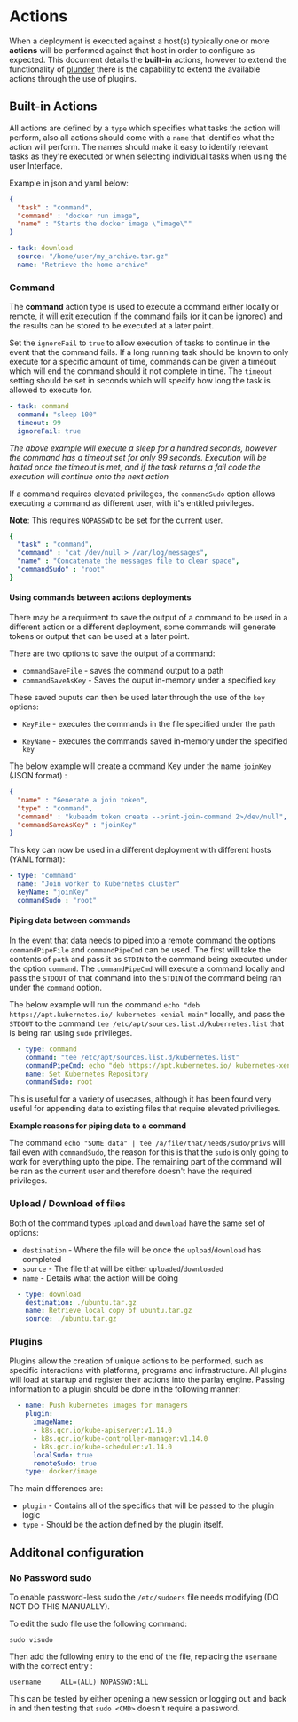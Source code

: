 #  Actions

When a deployment is executed against a host(s) typically one or more **actions** will be performed against that host in order to configure as expected. This document details the **built-in** actions, however to extend the functionality of [plunder](github.com/plunder-app/plunder) there is the capability to extend the available actions through the use of plugins. 



## Built-in Actions

All actions are defined by a `type` which specifies what tasks the action will perform, also all actions should come with a `name` that identifies what the action will perform. The names should make it easy to identify relevant tasks as they're executed or when selecting individual tasks when using the user Interface.

Example in json and yaml below:

```json
{
  "task" : "command",
  "command" : "docker run image",
  "name" : "Starts the docker image \"image\""
}
```

```yaml
- task: download
  source: "/home/user/my_archive.tar.gz"
  name: "Retrieve the home archive"
```

### Command

The **command** action type is used to execute a command either locally or remote, it will exit execution if the command fails (or it can be ignored) and the results can be stored to be executed at a later point. 

Set the `ignoreFail` to `true` to allow execution of tasks to continue in the event that the command fails. If a long running task should be known to only execute for a specific amount of time, commands can be given a timeout which will end the command should it not complete in time. The `timeout` setting should be set in seconds which will specify how long the task is allowed to execute for.

```yaml
- task: command
  command: "sleep 100"
  timeout: 99
  ignoreFail: true
```

 *The above example will execute a sleep for a hundred seconds, however the command has a timeout set for only 99 seconds. Execution will be halted once the timeout is met, and if the task returns a fail code the execution will continue onto the next action*

If a command requires elevated privileges, the `commandSudo` option allows executing a command as different user, with it's entitled privileges. 

**Note**: This requires `NOPASSWD` to be set for the current user.

```yaml
{
  "task" : "command",
  "command" : "cat /dev/null > /var/log/messages",
  "name" : "Concatenate the messages file to clear space",
  "commandSudo" : "root"
}
```

#### Using commands between actions deployments

There may be a requirment to save the output of a command to be used in a different action or a different deployment, some commands will generate tokens or output that can be used at a later point.

There are two options to save the output of a command: 

- `commandSaveFile` - saves the command output to a path
- `commandSaveAsKey` - Saves the ouput in-memory under a specified `key`

These saved ouputs can then be used later through the use of the `key` options:

- `KeyFile` - executes the commands in the file specified under the `path`

- `KeyName` - executes the commands saved in-memory under the specified `key`

  

The below example will create a command Key under the name `joinKey` (JSON format) :

```json
{
  "name" : "Generate a join token",
  "type" : "command",
  "command" : "kubeadm token create --print-join-command 2>/dev/null",
  "commandSaveAsKey" : "joinKey" 
}
```



This key can now be used in a different deployment with different hosts (YAML format):

```yaml
- type: "command"
  name: "Join worker to Kubernetes cluster"
  keyName: "joinKey"
  commandSudo : "root"
```



#### Piping data between commands

In the event that data needs to piped into a remote command the options `commandPipeFile` and `commandPipeCmd` can be used. The first will take the contents of `path` and pass it as `STDIN` to the command being executed under the option `command`. The `commandPipeCmd` will execute a command locally and pass the `STDOUT` of that command into the `STDIN` of the command being ran under the `command` option.



The below example will run the command `echo "deb https://apt.kubernetes.io/ kubernetes-xenial main"` locally, and pass the `STDOUT` to the command `tee /etc/apt/sources.list.d/kubernetes.list` that is being ran using `sudo` privileges.

```yaml
  - type: command
    command: "tee /etc/apt/sources.list.d/kubernetes.list"
    commandPipeCmd: echo "deb https://apt.kubernetes.io/ kubernetes-xenial main"
    name: Set Kubernetes Repository
    commandSudo: root

```

This is useful for a variety of usecases, although it has been found very useful for appending data to existing files that require elevated privilieges. 

**Example reasons for piping data to a command**

The command `echo "SOME data" | tee /a/file/that/needs/sudo/privs` will fail even with `commandSudo`, the reason for this is that the `sudo` is only going to work for everything upto the pipe. The remaining part of the command will be ran as the current user and therefore doesn't have the required privileges.

### Upload / Download of files

Both of the command types `upload` and `download` have the same set of options:

- `destination` - Where the file will be once the `upload`/`download` has completed
- `source` - The file that will be either `uploaded`/`downloaded`
- `name` - Details what the action will be doing

```yaml
  - type: download
    destination: ./ubuntu.tar.gz
    name: Retrieve local copy of ubuntu.tar.gz
    source: ./ubuntu.tar.gz
```



### Plugins

Plugins allow the creation of unique actions to be performed, such as specific interactions with platforms, programs and infrastructure. All plugins will load at startup and register their actions into the parlay engine. Passing information to a plugin should be done in the following manner:

```yaml
  - name: Push kubernetes images for managers
    plugin:
      imageName:
      - k8s.gcr.io/kube-apiserver:v1.14.0
      - k8s.gcr.io/kube-controller-manager:v1.14.0
      - k8s.gcr.io/kube-scheduler:v1.14.0
      localSudo: true
      remoteSudo: true
    type: docker/image
```

The main differences are:

- `plugin` - Contains all of the specifics that will be passed to the plugin logic
- `type` - Should be the action defined by the plugin itself.





## Additonal configuration

### No Password sudo

To enable password-less sudo the `/etc/sudoers` file needs modifying (DO NOT DO THIS MANUALLY).

To edit the sudo file use the following command:

```
sudo visudo
```

Then add the following entry to the end of the file, replacing the `username` with the correct entry :

```
username     ALL=(ALL) NOPASSWD:ALL
```

This can be tested by either opening a new session or logging out and back in and then testing that `sudo <CMD>` doesn't require a password.
